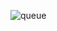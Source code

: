 ![queue](https://github.com/SiriSathish600/Data-Structures/assets/153629401/949c6ff5-310f-490c-ac0e-6398c508018d)
